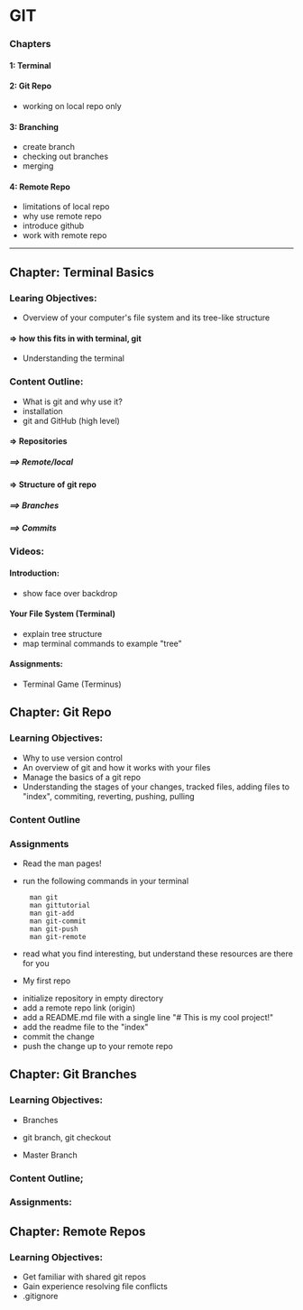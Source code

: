 # GIT
### Chapters
#### 1: Terminal
#### 2: Git Repo
* working on local repo only
#### 3: Branching
* create branch
* checking out branches
* merging
#### 4: Remote Repo
* limitations of local repo
* why use remote repo
* introduce github
* work with remote repo
---
## Chapter: Terminal Basics
### Learing Objectives:
* Overview of your computer's file system and its tree-like structure
#### => how this fits in with terminal, git
* Understanding the terminal
### Content Outline:
* What is git and why use it?
* installation
* git and GitHub (high level)
#### => Repositories
##### ==> Remote/local
#### => Structure of git repo
##### ==> Branches
##### ==> Commits
### Videos:
#### Introduction:
* show face over backdrop
#### Your File System (Terminal)
* explain tree structure
* map terminal commands to example "tree"
#### Assignments:
* Terminal Game (Terminus)
## Chapter: Git Repo
### Learning Objectives:
* Why to use version control
* An overview of git and how it works with your files
* Manage the basics of a git repo
* Understanding the stages of your changes, tracked files, adding files to "index", commiting, reverting, pushing, pulling
### Content Outline
### Assignments
* Read the man pages!
 - run the following commands in your terminal
```
     man git
     man gittutorial
     man git-add
     man git-commit
     man git-push
     man git-remote
```
 - read what you find interesting, but understand these resources are there for you
* My first repo
 - initialize repository in empty directory
 - add a remote repo link (origin)
 - add a README.md file with a single line "# This is my cool project!"
 - add the readme file to the "index"
 - commit the change
 - push the change up to your remote repo
## Chapter: Git Branches
### Learning Objectives:
* Branches
 - git branch, git checkout
* Master Branch
### Content Outline;
### Assignments:
## Chapter: Remote Repos
### Learning Objectives:
* Get familiar with shared git repos
* Gain experience resolving file conflicts
* .gitignore
